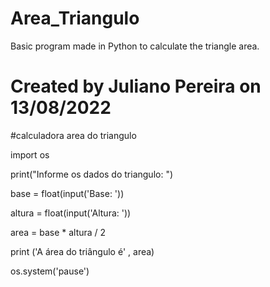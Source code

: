 # Area_Triangulo
Basic program made in Python to calculate the triangle area.

# Created by Juliano Pereira on 13/08/2022
#calculadora area do triangulo

import os

print("Informe os dados do triangulo: ")

base = float(input('Base: '))

altura = float(input('Altura: '))

area = base * altura / 2

print ('A área do triângulo é' , area)
     

os.system('pause')
